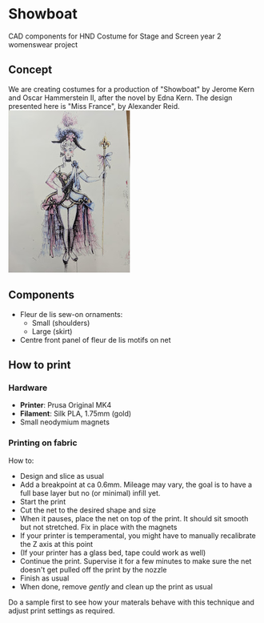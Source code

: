 # Showboat
CAD components for HND Costume for Stage and Screen year 2 womenswear project

## Concept
We are creating costumes for a production of "Showboat" by Jerome Kern and Oscar Hammerstein II, after the novel by Edna Kern.
The design presented here is "Miss France", by Alexander Reid.<br/>
![alt text](https://github.com/scifibres/Showboat/blob/main/design.jpg "Miss France")

## Components
- Fleur de lis sew-on ornaments:
	- Small (shoulders)
	- Large (skirt)
- Centre front panel of fleur de lis motifs on net

## How to print
### Hardware
- **Printer**: Prusa Original MK4
- **Filament**: Silk PLA, 1.75mm (gold)
- Small neodymium magnets

### Printing on fabric
How to:
- Design and slice as usual
- Add a breakpoint at ca 0.6mm. Mileage may vary, the goal is to have a full base layer but no (or minimal) infill yet.
- Start the print
- Cut the net to the desired shape and size
- When it pauses, place the net on top of the print. It should sit smooth but not stretched. Fix in place with the magnets
- If your printer is temperamental, you might have to manually recalibrate the Z axis at this point
- (If your printer has a glass bed, tape could work as well)
- Continue the print. Supervise it for a few minutes to make sure the net doesn't get pulled off the print by the nozzle
- Finish as usual
- When done, remove *gently* and clean up the print as usual

Do a sample first to see how your materals behave with this technique and adjust print settings as required.
